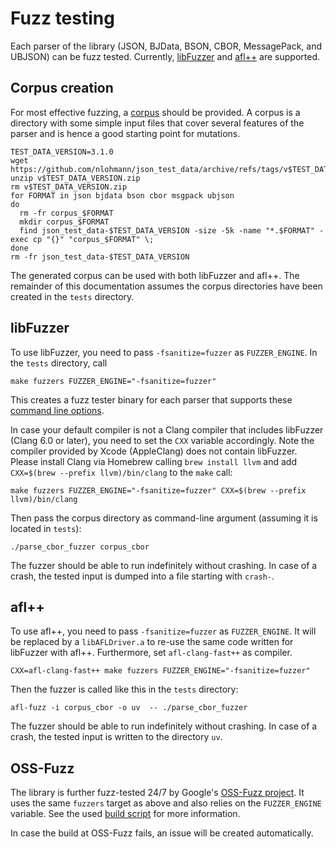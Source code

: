 # Fuzz testing

Each parser of the library (JSON, BJData, BSON, CBOR, MessagePack, and UBJSON) can be fuzz tested. Currently,
[libFuzzer](https://llvm.org/docs/LibFuzzer.html) and [afl++](https://github.com/AFLplusplus/AFLplusplus) are supported.

## Corpus creation

For most effective fuzzing, a [corpus](https://llvm.org/docs/LibFuzzer.html#corpus) should be provided. A corpus is a
directory with some simple input files that cover several features of the parser and is hence a good starting point
for mutations.

```shell
TEST_DATA_VERSION=3.1.0
wget https://github.com/nlohmann/json_test_data/archive/refs/tags/v$TEST_DATA_VERSION.zip
unzip v$TEST_DATA_VERSION.zip
rm v$TEST_DATA_VERSION.zip
for FORMAT in json bjdata bson cbor msgpack ubjson
do
  rm -fr corpus_$FORMAT
  mkdir corpus_$FORMAT
  find json_test_data-$TEST_DATA_VERSION -size -5k -name "*.$FORMAT" -exec cp "{}" "corpus_$FORMAT" \;
done
rm -fr json_test_data-$TEST_DATA_VERSION
```

The generated corpus can be used with both libFuzzer and afl++. The remainder of this documentation assumes the corpus
directories have been created in the `tests` directory.

## libFuzzer

To use libFuzzer, you need to pass `-fsanitize=fuzzer` as `FUZZER_ENGINE`. In the `tests` directory, call

```shell
make fuzzers FUZZER_ENGINE="-fsanitize=fuzzer"
```

This creates a fuzz tester binary for each parser that supports these
[command line options](https://llvm.org/docs/LibFuzzer.html#options).

In case your default compiler is not a Clang compiler that includes libFuzzer (Clang 6.0 or later), you need to set the
`CXX` variable accordingly. Note the compiler provided by Xcode (AppleClang) does not contain libFuzzer. Please install
Clang via Homebrew calling `brew install llvm` and add `CXX=$(brew --prefix llvm)/bin/clang` to the `make` call:

```shell
make fuzzers FUZZER_ENGINE="-fsanitize=fuzzer" CXX=$(brew --prefix llvm)/bin/clang
```

Then pass the corpus directory as command-line argument (assuming it is located in `tests`):

```shell
./parse_cbor_fuzzer corpus_cbor
```

The fuzzer should be able to run indefinitely without crashing. In case of a crash, the tested input is dumped into
a file starting with `crash-`.

## afl++

To use afl++, you need to pass `-fsanitize=fuzzer` as `FUZZER_ENGINE`. It will be replaced by a `libAFLDriver.a` to
re-use the same code written for libFuzzer with afl++. Furthermore, set `afl-clang-fast++` as compiler.

```shell
CXX=afl-clang-fast++ make fuzzers FUZZER_ENGINE="-fsanitize=fuzzer" 
```

Then the fuzzer is called like this in the `tests` directory:

```shell
afl-fuzz -i corpus_cbor -o uv  -- ./parse_cbor_fuzzer 
```

The fuzzer should be able to run indefinitely without crashing. In case of a crash, the tested input is written to the
directory `uv`.

## OSS-Fuzz

The library is further fuzz-tested 24/7 by Google's [OSS-Fuzz project](https://github.com/google/oss-fuzz). It uses
the same `fuzzers` target as above and also relies on the `FUZZER_ENGINE` variable. See the used
[build script](https://github.com/google/oss-fuzz/blob/master/projects/json/build.sh) for more information.

In case the build at OSS-Fuzz fails, an issue will be created automatically.
